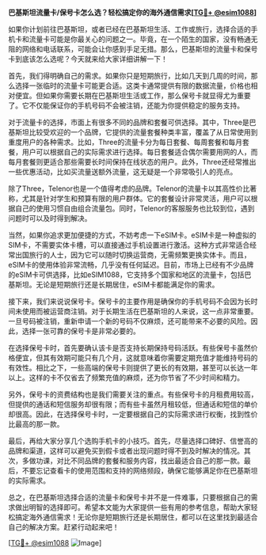**巴基斯坦流量卡/保号卡怎么选？轻松搞定你的海外通信需求[[TG💪+ @esim1088](https://t.me/s/esim1088)]**

如果你计划前往巴基斯坦，或者已经在巴基斯坦生活、工作或旅行，选择合适的手机卡和流量卡可能是你最关心的问题之一。毕竟，在一个陌生的国家，没有畅通无阻的网络和电话联系，可能会让你感到手足无措。那么，巴基斯坦的流量卡和保号卡到底该怎么选呢？今天就来给大家详细讲解一下！

首先，我们得明确自己的需求。如果你只是短期旅行，比如几天到几周的时间，那么选择一张临时的流量卡可能更合适。这类卡通常提供有限的数据流量，价格也相对便宜。但如果你需要长期在巴基斯坦生活或工作，那么保号卡就显得尤为重要了。它不仅能保证你的手机号码不会被注销，还能为你提供稳定的服务支持。

对于流量卡的选择，市面上有很多不同的品牌和套餐可供选择。其中，Three是巴基斯坦比较受欢迎的一个品牌，它提供的流量套餐种类丰富，覆盖了从日常使用到重度用户的各种需求。比如，Three的流量卡分为每日套餐、每周套餐和每月套餐，用户可以根据自己的实际需求进行选择。每日套餐适合偶尔需要用网的人，而每月套餐则更适合那些需要长时间保持在线状态的用户。此外，Three还经常推出一些优惠活动，比如买流量送额外流量，这无疑是一个非常吸引人的亮点。

除了Three，Telenor也是一个值得考虑的品牌。Telenor的流量卡以其高性价比著称，尤其是针对学生和预算有限的用户群体。它的套餐设计非常灵活，用户可以根据自己的使用习惯自由组合流量包。同时，Telenor的客服服务也比较到位，遇到问题时可以及时得到解决。

当然，如果你追求更加便捷的方式，不妨考虑一下eSIM卡。eSIM卡是一种虚拟的SIM卡，不需要实体卡槽，可以直接通过手机设置进行激活。这种方式非常适合经常出国旅行的人士，因为它可以随时切换运营商，无需频繁更换实体卡。而且，eSIM卡的使用体验非常流畅，几乎没有任何延迟。目前，市场上已经有不少品牌的eSIM卡可供选择，比如eSIM1088，它支持多个国家和地区的流量卡，包括巴基斯坦。无论是短期旅行还是长期居住，eSIM卡都能满足你的需求。

接下来，我们来说说保号卡。保号卡的主要作用是确保你的手机号码不会因为长时间未使用而被运营商注销。对于长期生活在巴基斯坦的人来说，这一点非常重要。一旦号码被注销，重新申请一个新的号码不仅麻烦，还可能带来不必要的风险。因此，选择一张可靠的保号卡是非常必要的。

在选择保号卡时，首先要确认该卡是否支持长期保持号码活跃。有些保号卡虽然价格便宜，但其有效期可能只有几个月，这就意味着你需要定期充值才能维持号码的有效性。相比之下，一些高端的保号卡则提供了更长的有效期，甚至可以长达一年以上。这样的卡不仅省去了频繁充值的麻烦，还为你节省了不少时间和精力。

另外，保号卡的资费结构也是我们需要关注的重点。有些保号卡的月租费用较高，但提供的通话和短信服务却很有限；而有些卡虽然月租较低，但通话和短信的单价却很高。因此，在选择保号卡时，一定要根据自己的实际需求进行权衡，找到性价比最高的那一款。

最后，再给大家分享几个选购手机卡的小技巧。首先，尽量选择口碑好、信誉高的品牌和渠道，这样可以避免买到假卡或者出现问题时得不到及时解决的情况。其次，多做功课，对比不同品牌的套餐和服务内容，找出最适合自己的那一款。最后，不要忘记查看卡的使用范围和支持的网络频段，确保它能够满足你在巴基斯坦的实际需求。

总之，在巴基斯坦选择合适的流量卡和保号卡并不是一件难事，只要根据自己的需求做出明智的选择即可。希望本文能为大家提供一些有用的参考信息，帮助大家轻松搞定海外通信需求！无论你是短期旅行还是长期居住，都可以在这里找到最适合自己的解决方案。赶紧行动起来吧！

[[TG💪+ @esim1088](https://t.me/s/esim1088) ![Image](https://i.postimg.cc/4NQfJmqS/Snipaste-2025-05-13-00-14-12.png)]